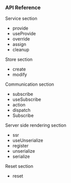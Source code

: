 ### API Reference

Service section

- provide
- useProvide
- override
- assign
- cleanup

Store section

- create
- modify

Communication section

- subscribe
- useSubscribe
- action
- dispatch
- Subscribe

Server side rendering section

- ssr
- useUnserialize
- register
- unserialize
- serialize

Reset section

- reset



